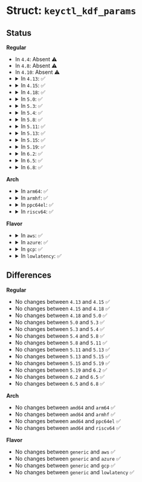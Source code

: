 # Struct: <code>keyctl_kdf_params</code>

## Status
<b>Regular</b>
<ul>
<li>
In <code>4.4</code>: Absent ⚠️
</li>
<li>
In <code>4.8</code>: Absent ⚠️
</li>
<li>
In <code>4.10</code>: Absent ⚠️
</li>
<li>
<details>
<summary>In <code>4.13</code>: ✅</summary>

```c
struct keyctl_kdf_params {
    char *hashname;
    char *otherinfo;
    __u32 otherinfolen;
    __u32 __spare[8];
};
```
</details>
</li>
<li>
<details>
<summary>In <code>4.15</code>: ✅</summary>

```c
struct keyctl_kdf_params {
    char *hashname;
    char *otherinfo;
    __u32 otherinfolen;
    __u32 __spare[8];
};
```
</details>
</li>
<li>
<details>
<summary>In <code>4.18</code>: ✅</summary>

```c
struct keyctl_kdf_params {
    char *hashname;
    char *otherinfo;
    __u32 otherinfolen;
    __u32 __spare[8];
};
```
</details>
</li>
<li>
<details>
<summary>In <code>5.0</code>: ✅</summary>

```c
struct keyctl_kdf_params {
    char *hashname;
    char *otherinfo;
    __u32 otherinfolen;
    __u32 __spare[8];
};
```
</details>
</li>
<li>
<details>
<summary>In <code>5.3</code>: ✅</summary>

```c
struct keyctl_kdf_params {
    char *hashname;
    char *otherinfo;
    __u32 otherinfolen;
    __u32 __spare[8];
};
```
</details>
</li>
<li>
<details>
<summary>In <code>5.4</code>: ✅</summary>

```c
struct keyctl_kdf_params {
    char *hashname;
    char *otherinfo;
    __u32 otherinfolen;
    __u32 __spare[8];
};
```
</details>
</li>
<li>
<details>
<summary>In <code>5.8</code>: ✅</summary>

```c
struct keyctl_kdf_params {
    char *hashname;
    char *otherinfo;
    __u32 otherinfolen;
    __u32 __spare[8];
};
```
</details>
</li>
<li>
<details>
<summary>In <code>5.11</code>: ✅</summary>

```c
struct keyctl_kdf_params {
    char *hashname;
    char *otherinfo;
    __u32 otherinfolen;
    __u32 __spare[8];
};
```
</details>
</li>
<li>
<details>
<summary>In <code>5.13</code>: ✅</summary>

```c
struct keyctl_kdf_params {
    char *hashname;
    char *otherinfo;
    __u32 otherinfolen;
    __u32 __spare[8];
};
```
</details>
</li>
<li>
<details>
<summary>In <code>5.15</code>: ✅</summary>

```c
struct keyctl_kdf_params {
    char *hashname;
    char *otherinfo;
    __u32 otherinfolen;
    __u32 __spare[8];
};
```
</details>
</li>
<li>
<details>
<summary>In <code>5.19</code>: ✅</summary>

```c
struct keyctl_kdf_params {
    char *hashname;
    char *otherinfo;
    __u32 otherinfolen;
    __u32 __spare[8];
};
```
</details>
</li>
<li>
<details>
<summary>In <code>6.2</code>: ✅</summary>

```c
struct keyctl_kdf_params {
    char *hashname;
    char *otherinfo;
    __u32 otherinfolen;
    __u32 __spare[8];
};
```
</details>
</li>
<li>
<details>
<summary>In <code>6.5</code>: ✅</summary>

```c
struct keyctl_kdf_params {
    char *hashname;
    char *otherinfo;
    __u32 otherinfolen;
    __u32 __spare[8];
};
```
</details>
</li>
<li>
<details>
<summary>In <code>6.8</code>: ✅</summary>

```c
struct keyctl_kdf_params {
    char *hashname;
    char *otherinfo;
    __u32 otherinfolen;
    __u32 __spare[8];
};
```
</details>
</li>
</ul>
<b>Arch</b>
<ul>
<li>
<details>
<summary>In <code>arm64</code>: ✅</summary>

```c
struct keyctl_kdf_params {
    char *hashname;
    char *otherinfo;
    __u32 otherinfolen;
    __u32 __spare[8];
};
```
</details>
</li>
<li>
<details>
<summary>In <code>armhf</code>: ✅</summary>

```c
struct keyctl_kdf_params {
    char *hashname;
    char *otherinfo;
    __u32 otherinfolen;
    __u32 __spare[8];
};
```
</details>
</li>
<li>
<details>
<summary>In <code>ppc64el</code>: ✅</summary>

```c
struct keyctl_kdf_params {
    char *hashname;
    char *otherinfo;
    __u32 otherinfolen;
    __u32 __spare[8];
};
```
</details>
</li>
<li>
<details>
<summary>In <code>riscv64</code>: ✅</summary>

```c
struct keyctl_kdf_params {
    char *hashname;
    char *otherinfo;
    __u32 otherinfolen;
    __u32 __spare[8];
};
```
</details>
</li>
</ul>
<b>Flavor</b>
<ul>
<li>
<details>
<summary>In <code>aws</code>: ✅</summary>

```c
struct keyctl_kdf_params {
    char *hashname;
    char *otherinfo;
    __u32 otherinfolen;
    __u32 __spare[8];
};
```
</details>
</li>
<li>
<details>
<summary>In <code>azure</code>: ✅</summary>

```c
struct keyctl_kdf_params {
    char *hashname;
    char *otherinfo;
    __u32 otherinfolen;
    __u32 __spare[8];
};
```
</details>
</li>
<li>
<details>
<summary>In <code>gcp</code>: ✅</summary>

```c
struct keyctl_kdf_params {
    char *hashname;
    char *otherinfo;
    __u32 otherinfolen;
    __u32 __spare[8];
};
```
</details>
</li>
<li>
<details>
<summary>In <code>lowlatency</code>: ✅</summary>

```c
struct keyctl_kdf_params {
    char *hashname;
    char *otherinfo;
    __u32 otherinfolen;
    __u32 __spare[8];
};
```
</details>
</li>
</ul>

## Differences
<b>Regular</b>
<ul>
<li>
No changes between <code>4.13</code> and <code>4.15</code> ✅
</li>
<li>
No changes between <code>4.15</code> and <code>4.18</code> ✅
</li>
<li>
No changes between <code>4.18</code> and <code>5.0</code> ✅
</li>
<li>
No changes between <code>5.0</code> and <code>5.3</code> ✅
</li>
<li>
No changes between <code>5.3</code> and <code>5.4</code> ✅
</li>
<li>
No changes between <code>5.4</code> and <code>5.8</code> ✅
</li>
<li>
No changes between <code>5.8</code> and <code>5.11</code> ✅
</li>
<li>
No changes between <code>5.11</code> and <code>5.13</code> ✅
</li>
<li>
No changes between <code>5.13</code> and <code>5.15</code> ✅
</li>
<li>
No changes between <code>5.15</code> and <code>5.19</code> ✅
</li>
<li>
No changes between <code>5.19</code> and <code>6.2</code> ✅
</li>
<li>
No changes between <code>6.2</code> and <code>6.5</code> ✅
</li>
<li>
No changes between <code>6.5</code> and <code>6.8</code> ✅
</li>
</ul>
<b>Arch</b>
<ul>
<li>
No changes between <code>amd64</code> and <code>arm64</code> ✅
</li>
<li>
No changes between <code>amd64</code> and <code>armhf</code> ✅
</li>
<li>
No changes between <code>amd64</code> and <code>ppc64el</code> ✅
</li>
<li>
No changes between <code>amd64</code> and <code>riscv64</code> ✅
</li>
</ul>
<b>Flavor</b>
<ul>
<li>
No changes between <code>generic</code> and <code>aws</code> ✅
</li>
<li>
No changes between <code>generic</code> and <code>azure</code> ✅
</li>
<li>
No changes between <code>generic</code> and <code>gcp</code> ✅
</li>
<li>
No changes between <code>generic</code> and <code>lowlatency</code> ✅
</li>
</ul>
